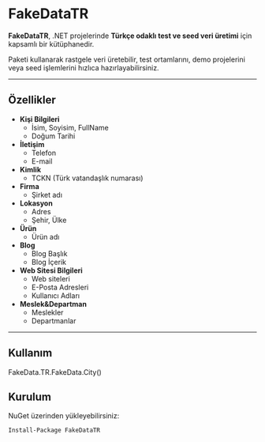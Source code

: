 # FakeDataTR

**FakeDataTR**, .NET projelerinde **Türkçe odaklı test ve seed veri üretimi** için kapsamlı bir kütüphanedir.  

Paketi kullanarak rastgele veri üretebilir, test ortamlarını, demo projelerini veya seed işlemlerini hızlıca hazırlayabilirsiniz.  

---

## Özellikler

- **Kişi Bilgileri**
  - İsim, Soyisim, FullName
  - Doğum Tarihi
- **İletişim**
  - Telefon
  - E-mail
- **Kimlik**
  - TCKN (Türk vatandaşlık numarası)
- **Firma**
  - Şirket adı
- **Lokasyon**
  - Adres
  - Şehir, Ülke
- **Ürün**
  - Ürün adı
- **Blog**
  - Blog Başlık
  - Blog İçerik
- **Web Sitesi Bilgileri** 
  - Web siteleri 
  - E-Posta Adresleri
  - Kullanıcı Adları 
- **Meslek&Departman**
  - Meslekler
  - Departmanlar 
	 

---
## Kullanım
FakeData.TR.FakeData.City()

## Kurulum

NuGet üzerinden yükleyebilirsiniz:

```bash
Install-Package FakeDataTR


